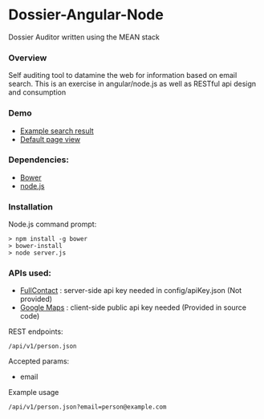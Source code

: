 # Dossier-Angular-Node
Dossier Auditor written using the MEAN stack 

### Overview
Self auditing tool to datamine the web for information based on email search.  This is an exercise in angular/node.js as well as RESTful api design and consumption

### Demo

* [Example search result](http://ec2-54-148-63-132.us-west-2.compute.amazonaws.com:8080/zuck@facebook.com)
* [Default page view](http://ec2-54-148-63-132.us-west-2.compute.amazonaws.com:8080/)

### Dependencies:

* [Bower](http://bower.io/)
* [node.js](https://nodejs.org/)


### Installation

Node.js command prompt:
``` 
> npm install -g bower
> bower-install
> node server.js
````

### APIs used:
* [FullContact](https://www.fullcontact.com/) : server-side api key needed in config/apiKey.json (Not provided)
* [Google Maps](https://developers.google.com/maps/) : client-side public api key needed (Provided in source code)

REST endpoints:
```
/api/v1/person.json
```
Accepted params:
* email

Example usage
```
/api/v1/person.json?email=person@example.com
```
